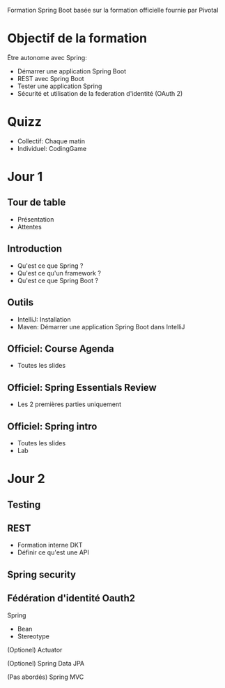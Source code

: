 Formation Spring Boot basée sur la formation officielle fournie par Pivotal

# Objectif de la formation
Être autonome avec Spring:
- Démarrer une application Spring Boot
- REST avec Spring Boot
- Tester une application Spring
- Sécurité et utilisation de la federation d'identité (OAuth 2)

# Quizz
- Collectif: Chaque matin
- Individuel: CodingGame

# Jour 1

## Tour de table
- Présentation
- Attentes

## Introduction
- Qu'est ce que Spring ?
- Qu'est ce qu'un framework ?
- Qu'est ce que Spring Boot ?

## Outils
- IntelliJ: Installation
- Maven: Démarrer une application Spring Boot dans IntelliJ

## Officiel: Course Agenda
- Toutes les slides

## Officiel: Spring Essentials Review
- Les 2 premières parties uniquement

## Officiel: Spring intro
- Toutes les slides
- Lab

# Jour 2

## Testing

## REST
- Formation interne DKT
- Définir ce qu'est une API

## Spring security

## Fédération d'identité Oauth2



Spring
- Bean
- Stereotype


(Optionel) Actuator

(Optionel) Spring Data JPA

(Pas abordés) Spring MVC